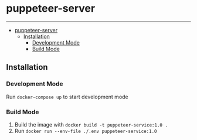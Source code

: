 # puppeteer-server

---

- [puppeteer-server](#puppeteer-server)
  - [Installation](#installation)
    - [Development Mode](#development-mode)
    - [Build Mode](#development-mode)

## Installation

### Development Mode

Run `docker-compose up` to start development mode

### Build Mode

1. Build the image with `docker build -t puppeteer-service:1.0 .`
2. Run `docker run --env-file ./.env puppeteer-service:1.0`
